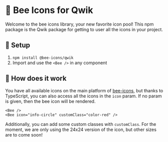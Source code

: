 # 🐝 Bee Icons for Qwik

Welcome to the bee icons library, your new favorite icon pool!
This npm package is the Qwik package for getting to user all the icons in your project.

## 🔧 Setup

1. `npm install @bee-icons/qwik`
2. Import and use the `<Bee />` in any component

## 🚀 How does it work

You have all available icons on the main platform of [bee-icons](https://www.bee-icons.com), but thanks to TypeScript, you can also access all the icons in the `icon` param. If no param is given, then the bee icon will be rendered.

```tsx
<Bee />
<Bee icon="info-circle" customClass="color-red" />
```

Additionally, you can add some custom classes with `customClass`.
For the moment, we are only using the 24x24 version of the icon, but other sizes are to come soon!
